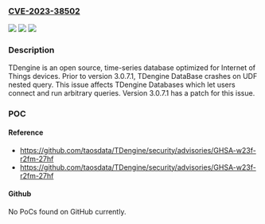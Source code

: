 ### [CVE-2023-38502](https://cve.mitre.org/cgi-bin/cvename.cgi?name=CVE-2023-38502)
![](https://img.shields.io/static/v1?label=Product&message=TDengine&color=blue)
![](https://img.shields.io/static/v1?label=Version&message=%3D%20%3C%203.0.7.1%20&color=brighgreen)
![](https://img.shields.io/static/v1?label=Vulnerability&message=CWE-20%3A%20Improper%20Input%20Validation&color=brighgreen)

### Description

TDengine is an open source, time-series database optimized for Internet of Things devices. Prior to version 3.0.7.1, TDengine DataBase crashes on UDF nested query. This issue affects TDengine Databases which let users connect and run arbitrary queries. Version 3.0.7.1 has a patch for this issue.

### POC

#### Reference
- https://github.com/taosdata/TDengine/security/advisories/GHSA-w23f-r2fm-27hf
- https://github.com/taosdata/TDengine/security/advisories/GHSA-w23f-r2fm-27hf

#### Github
No PoCs found on GitHub currently.

